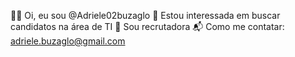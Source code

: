 👋🏻 Oi, eu sou @Adriele02buzaglo 
👀 Estou interessada em buscar candidatos na área de TI
🌱 Sou recrutadora
📬 Como  me contatar: adriele.buzaglo@gmail.com
